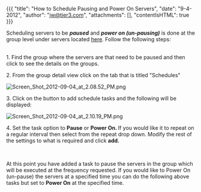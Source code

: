 {{{
  "title": "How to Schedule Pausing and Power On Servers",
  "date": "9-4-2012",
  "author": "jw@tier3.com",
  "attachments": [],
  "contentIsHTML": true
}}}

<p>Scheduling servers to be <em><strong>paused</strong></em> and <em><strong>power on (un-pausing)</strong></em> is done at the group level under servers located <a href="https://control.tier3.com/Servers">here</a>. Follow the following steps:</p>
<p>
  <br />1. Find the group where the servers are that need to be paused and then click to see the details on the groups.</p>
<p>2. From the group detail view click on the tab that is titled "Schedules"</p>
<p><img src="https://t3n.zendesk.com/attachments/token/5fewwdaxwhwd5wd/?name=Screen+Shot+2012-09-04+at+2.08.52+PM.png" alt="Screen_Shot_2012-09-04_at_2.08.52_PM.png" />
</p>
<p>3. Click on the button to add schedule tasks and the following will be displayed:</p>
<p><img src="https://t3n.zendesk.com/attachments/token/k8bjtxzdpyuemm2/?name=Screen+Shot+2012-09-04+at+2.10.19+PM.png" alt="Screen_Shot_2012-09-04_at_2.10.19_PM.png" />
</p>
<p>4. Set the task option to <strong>Pause</strong> or <strong>Power On. </strong>If you would like it to repeat on a regular interval then select from the repeat drop down. Modify the rest of the settings to what is required and click <strong>add.</strong>
</p>
<p><strong>&nbsp;</strong>
</p>
<p>At this point you have added a task to pause the servers in the group which will be executed at the frequency requested. If you would like to Power On (un-pause) the servers at a specified time you can do the following above tasks but set to <strong>Power On</strong>  at the specified time.</p>